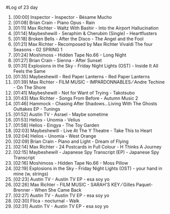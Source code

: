 #Log of 23 day

1. [00:00] Inspector - Inspector - Bésame Mucho
1. [01:08] Brian Crain - Piano Opus - Rain
1. [01:11] Max Richter - Waltz With Bashir - Into the Airport Hallucination
1. [01:14] Maybeshewill - Seraphim & Cherubim (Single) - Heartflusters
1. [01:18] Broken Bells - After the Disco - The Angel and the Fool
1. [01:21] Max Richter - Recomposed by Max Richter Vivaldi The four Seasons - 02 SPRING 1
1. [01:24] Moshimoss - Hidden Tape No.66 - Long Night
1. [01:27] Brian Crain - Sienna - After Sunset
1. [01:31] Explosions in the Sky - Friday Night Lights (OST) - Inside It All Feels the Same
1. [01:35] Maybeshewill - Red Paper Lanterns - Red Paper Lanterns
1. [01:39] Max Richter - FILM MUSIC - IMPARDONNABLES ⁄ Andre Techine - On The Shore
1. [01:41] Maybeshewill - Not for Want of Trying - Takotsubo
1. [01:43] Max Richter - Songs From Before - Autumn Music 2
1. [01:46] Hammock - Chasing After Shadows...Living With The Ghosts Outtakes EP - Tunings
1. [01:52] Austin TV - Asrael - Maybe sometime
1. [01:53] Helios - Unomia - Velius
1. [01:58] Helios - Eingya - The Toy Garden
1. [02:03] Maybeshewill - Live At The Y Theatre - Take This to Heart
1. [02:04] Helios - Unomia - West Orange
1. [02:09] Brian Crain - Piano and Light - Dream of Flying
1. [02:14] Max Richter - 24 Postcards in Full Colour - H Thinks A Journey
1. [02:15] Maybeshewill - Japanese Spy Transcript (EP) - Japanese Spy Transcript
1. [02:16] Moshimoss - Hidden Tape No.66 - Moss Pillow
1. [02:19] Explosions in the Sky - Friday Night Lights (OST) - your hand in mine (w, strings)
1. [02:23] Austin TV - Austin TV EP - esa soy yo
1. [02:26] Max Richter - FILM MUSIC - SARAH'S KEY ⁄ Gilles Paquet-Brenner - When She Came Back
1. [02:27] Austin TV - Austin TV EP - esa soy yo
1. [02:30] Flica - nocturnal - Walk
1. [02:31] Austin TV - Austin TV EP - esa soy yo
